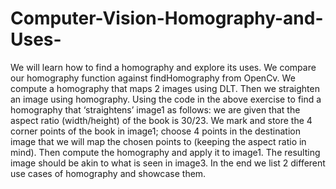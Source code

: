 # Computer-Vision-Homography-and-Uses-
We will learn how to find a homography and explore its uses. 
We compare our homography function against findHomography from OpenCv.
We compute a homography that maps 2 images using DLT. 
Then we straighten an image using homography. 
Using the code in the above exercise to find a homography that ‘straightens’ image1 as follows: we are given
that the aspect ratio (width/height) of the book is 30/23. We mark and store the 4 corner points of the book in
image1; choose 4 points in the destination image that we will map the chosen points to (keeping the aspect
ratio in mind). Then compute the homography and apply it to image1. The resulting image should be akin
to what is seen in image3.
In the end we list 2 different use cases of homography and showcase them.
